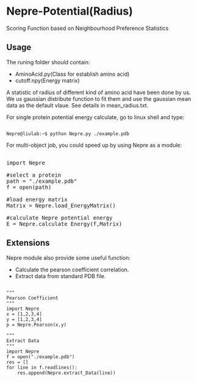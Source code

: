 # Nepre-Potential(Radius)
Scoring Function based on Neighbourhood Preference Statistics  

Usage
----------
The runing folder should contain:
* AminoAcid.py(Class for establish amino acid)
* cutoff.npy(Energy matrix)

A statistic of radius of different kind of amino acid have been done by us. We us gaussian distribute function to 
fit them and use the gaussian mean data as the default vlaue. See details in mean_radius.txt.

For single protein potential energy calculate, go to linux shell and type:
<pre><code>
Nepre@liulab:~$ python Nepre.py ./example.pdb
</code></pre>

For multi-object job, you could speed up by using Nepre as a module:

<pre></code>
import Nepre

#select a protein
path = "./example.pdb"
f = open(path)

#load energy matrix
Matrix = Nepre.load_EnergyMatrix()

#calculate Nepre potential energy
E = Nepre.calculate_Energy(f,Matrix)
</code></pre>

Extensions
----------
Nepre module also provide some useful function:
* Calculate the pearson coefficient correlation.
* Extract data from standard PDB file.
<pre><code>
"""
Pearson Coefficient
"""
import Nepre
x = [1,2,3,4]
y = [1,2,3,4]
p = Nepre.Pearson(x,y)

"""
Extract Data
"""
import Nepre
f = open("./example.pdb")
res = []
for line in f.readlines():
    res.append(Nepre.extract_Data(line))
</code></pre>
